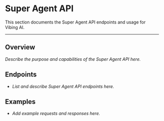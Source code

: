 # Super Agent API

This section documents the Super Agent API endpoints and usage for Vibing AI.

---

## Overview

_Describe the purpose and capabilities of the Super Agent API here._

## Endpoints

- _List and describe Super Agent API endpoints here._

## Examples

- _Add example requests and responses here._ 